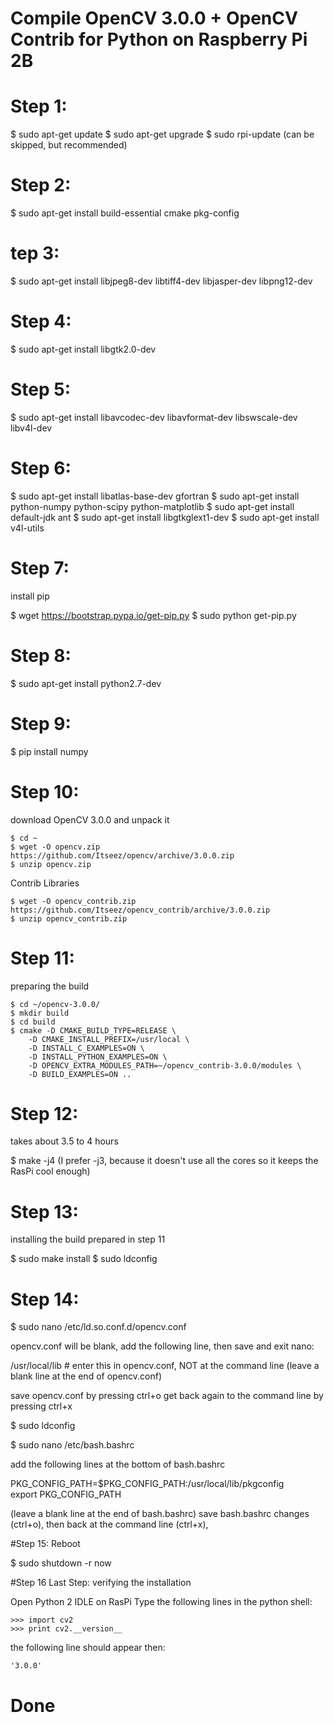 # Compile OpenCV 3.0.0 + OpenCV Contrib for Python on Raspberry Pi 2B

# Step 1:

$ sudo apt-get update
$ sudo apt-get upgrade
$ sudo rpi-update (can be skipped, but recommended)

# Step 2:

$ sudo apt-get install build-essential cmake pkg-config

# tep 3:

$ sudo apt-get install libjpeg8-dev libtiff4-dev libjasper-dev libpng12-dev

# Step 4:

$ sudo apt-get install libgtk2.0-dev

# Step 5:

$ sudo apt-get install libavcodec-dev libavformat-dev libswscale-dev libv4l-dev

# Step 6:

$ sudo apt-get install libatlas-base-dev gfortran
$ sudo apt-get install python-numpy python-scipy python-matplotlib
$ sudo apt-get install default-jdk ant
$ sudo apt-get install libgtkglext1-dev
$ sudo apt-get install v4l-utils

# Step 7:
install pip

$ wget https://bootstrap.pypa.io/get-pip.py
$ sudo python get-pip.py

# Step 8:

$ sudo apt-get install python2.7-dev

# Step 9:

$ pip install numpy

# Step 10:
download OpenCV 3.0.0 and unpack it

	$ cd ~
	$ wget -O opencv.zip https://github.com/Itseez/opencv/archive/3.0.0.zip
	$ unzip opencv.zip

Contrib Libraries

	$ wget -O opencv_contrib.zip https://github.com/Itseez/opencv_contrib/archive/3.0.0.zip
	$ unzip opencv_contrib.zip

# Step 11:
preparing the build

	$ cd ~/opencv-3.0.0/
	$ mkdir build
	$ cd build
	$ cmake -D CMAKE_BUILD_TYPE=RELEASE \
		-D CMAKE_INSTALL_PREFIX=/usr/local \
		-D INSTALL_C_EXAMPLES=ON \
		-D INSTALL_PYTHON_EXAMPLES=ON \
		-D OPENCV_EXTRA_MODULES_PATH=~/opencv_contrib-3.0.0/modules \
		-D BUILD_EXAMPLES=ON ..

# Step 12:
takes about 3.5 to 4 hours

$ make -j4 (I prefer -j3, because it doesn't use all the cores so it keeps the RasPi cool enough)

# Step 13:
installing the build prepared in step 11

$ sudo make install
$ sudo ldconfig

# Step 14:

$ sudo nano /etc/ld.so.conf.d/opencv.conf

opencv.conf will be blank, add the following line, then save and exit nano:

/usr/local/lib          # enter this in opencv.conf, NOT at the command line
			(leave a blank line at the end of opencv.conf)


save opencv.conf by pressing ctrl+o
get back again to the command line by pressing ctrl+x

$ sudo ldconfig

$ sudo nano /etc/bash.bashrc

add the following lines at the bottom of bash.bashrc

PKG_CONFIG_PATH=$PKG_CONFIG_PATH:/usr/local/lib/pkgconfig       
export PKG_CONFIG_PATH

(leave a blank line at the end of bash.bashrc)
save bash.bashrc changes (ctrl+o), then back at the command line (ctrl+x), 

#Step 15:
Reboot

$ sudo shutdown -r now

#Step 16 Last Step:
verifying the installation

Open Python 2 IDLE on RasPi
Type the following lines in the python shell:

	>>> import cv2
	>>> print cv2.__version__

the following line should appear then:

	'3.0.0'
# 									Done

